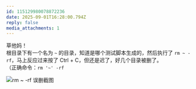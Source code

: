 ```yaml
---
id: 115129980078872236
date: 2025-09-01T16:28:00.794Z
reply: false
media_attachments: 1
---
```


草他妈！  
根目录下有一个名为 `~` 的目录，知道是哪个测试脚本生成的，然后执行了 `rm ~ -rf`，马上反应过来按了 Ctrl + C，但还是迟了，好几个目录被删了。  
（正确命令：`rm '~' -rf`

![rm ~ -rf 误删截图](https://files.e5n.cc/media_attachments/files/115/129/969/897/454/536/original/535871dbf66d1b84.png)
